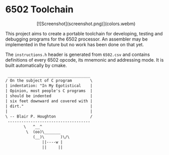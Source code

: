 # 6502 Toolchain

<center>
[![Screenshot](screenshot.png)](colors.webm)
</center>

This project aims to create a portable toolchain for developing,
testing and debugging programs for the 6502 processor. An assembler
may be implemented in the future but no work has been done on that
yet.

The `instructions.h` header is generated from `6502.csv` and contains
definitions of every 6502 opcode, its mnemonic and addressing mode.
It is built automatically by cmake. 


```
 ____________________________________
/ On the subject of C program        \
| indentation: "In My Egotistical    |
| Opinion, most people's C programs  |
| should be indented                 |
| six feet downward and covered with |
| dirt."                             |
|                                    |
\ -- Blair P. Houghton               /
 ------------------------------------
        \   ^__^
         \  (oo)\_______
            (__)\       )\/\
                ||----w |
                ||     ||
```
